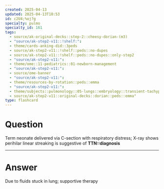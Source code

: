 ```yaml
---
created: 2025-04-13
updated: 2025-04-13T10:53
id: c2U4;%oj?g
specialty: pulmo
specialty_id: 161
tags:
  - source/ak-original-decks::step-2::cheesy-dorian-(m3)
  - "source/ak-step2-v11::!shelf:": 
  - theme/cards-anking-did::3peds
  - source/ak-step2-v11::!shelf::peds::no-dupes
  - source/ak-step2-v11::!shelf::peds::no-dupes::only-step2
  - "source/ak-step2-v11:": 
  - theme/ome::11-pediatrics::01-newborn-management
  - "source/ak-step2-v11:": 
  - source/ome-banner
  - "source/ak-step2-v11:": 
  - theme/resources-by-rotation::peds::emma
  - "source/ak-step2-v11:": 
  - theme/subjects::pulmonology::05-lungs::embryology::transient-tachypnea-newborn
  - source/ak-step2-v11::original-decks::dorian::peds::emma"
type: flashcard
---
```


# Question
Term neonate delivered via C-section with respiratory distress; X-ray shows perihilar linear streaking is suggestive of **TTN::diagnosis**

---

# Answer
Due to fluids stuck in lung; supportive therapy